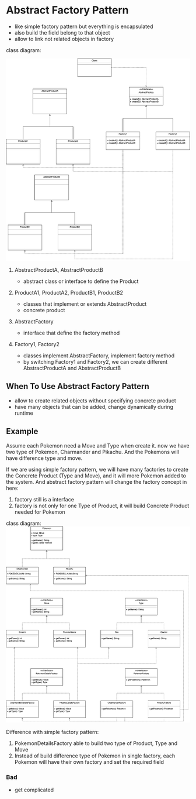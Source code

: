 # Abstract Factory Pattern
- like simple factory pattern but everything is encapsulated
- also build the field belong to that object
- allow to link not related objects in factory

class diagram:

![abstract-factory-pattern](https://github.com/kan01234/design-patterns/blob/master/abstract-factory-pattern/abstract-factory-pattern.png)

1. AbstractProductA, AbstractProductB
    - abstract class or interface to define the Product

2. ProductA1, ProductA2, ProductB1, ProductB2
    - classes that implement or extends AbstractProduct
    - concrete product

3. AbstractFactory
    - interface that define the factory method

4. Factory1, Factory2
    - classes implement AbstractFactory, implement factory method
    - by switching Factory1 and Factory2, we can create different AbstractProductA and AbstractProductB

## When To Use Abstract Factory Pattern
- allow to create related objects without specifying concrete product
- have many objects that can be added, change dynamically during runtime

## Example
Assume each Pokemon need a Move and Type when create it. now we have two type of Pokemon, Charmander and Pikachu. And the Pokemons will have difference type and move.

If we are using simple factory pattern, we will have many factories to create the Concrete Product (Type and Move), and it will more Pokemon added to the system.
And abstract factory pattern will change the factory concept in here:
1. factory still is a interface
2. factory is not only for one Type of Product, it will build Concrete Product needed for Pokemon

class diagram:
![abstract-factory-pattern-example](https://github.com/kan01234/design-patterns/blob/master/abstract-factory-pattern/abstract-factory-pattern-example.png)

Difference with simple factory pattern:
1. PokemonDetailsFactory able to build two type of Product, Type and Move
2. Instead of build difference type of Pokemon in single factory, each Pokemon will have their own factory and set the required field

### Bad
- get complicated
